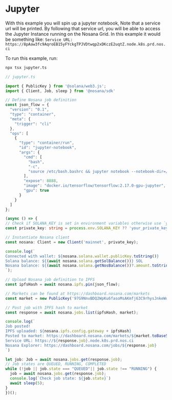 # Jupyter

With this example you will spin up a jupyter notebook, Note that a service url will be printed.
By following that service url, you will be able to access the Jupyter Instance running on the Nosana Grid.
In this example it would be something like:
`Service URL: https://8pAaw3fc9AqroEB15yFYckgTPJVDtwqp2xDKczE2uqtZ.node.k8s.prd.nos.ci`

To run this example, run:

```sh
npx tsx jupyter.ts
```

```ts
// jupyter.ts

import { PublicKey } from '@solana/web3.js';
import { Client, Job, sleep } from '@nosana/sdk'

// Define Nosana job definition
const json_flow = {
  "version": "0.1",
  "type": "container",
  "meta": {
    "trigger": "cli"
  },
  "ops": [
    {
      "type": "container/run",
      "id": "jupyter-notebook",
      "args": {
        "cmd": [
          "bash",
          "-c",
          "source /etc/bash.bashrc && jupyter notebook --notebook-dir=/tf --ip 0.0.0.0 --no-browser --allow-root --NotebookApp.token='' --NotebookApp.password=''"
        ],
        "expose": 8888,
        "image": "docker.io/tensorflow/tensorflow:2.17.0-gpu-jupyter",
        "gpu": true
      }
    }
  ]
};

(async () => {
// Check if SOLANA_KEY is set in environment variables otherwise use `your_private_key_here`
const private_key: string = process.env.SOLANA_KEY ?? 'your_private_key_here';

// Instantiate Nosana client
const nosana: Client = new Client('mainnet', private_key);

console.log(`
Connected with wallet: ${nosana.solana.wallet.publicKey.toString()}
Solana balance: ${(await nosana.solana.getSolBalance())} SOL
Nosana balance: ${(await nosana.solana.getNosBalance())?.amount.toString()} NOS
`);

// Upload Nosana job definition to IPFS
const ipfsHash = await nosana.ipfs.pin(json_flow);

// Markets can be found at https://dashboard.nosana.com/markets
const market = new PublicKey('97G9NnvBDQ2WpKu6fasoMsAKmfj63C9rhysJnkeWodAf')

// Post job with IPFS hash to market
const response = await nosana.jobs.list(ipfsHash, market);

console.log(`
Job posted!
IPFS uploaded: ${nosana.ipfs.config.gateway + ipfsHash}
Posted to market: https://dashboard.nosana.com/markets/${market.toBase58()}
Service URL: https://${response.job}.node.k8s.prd.nos.ci
Nosana Explorer: https://dashboard.nosana.com/jobs/${response.job}
`)

let job: Job = await nosana.jobs.get(response.job);
// Job states are QUEUED, RUNNING, COMPLETED
while (!job || job.state === "QUEUED"|| job.state !== "RUNNING") {
  job = await nosana.jobs.get(response.job);
  console.log(`Check job state: ${job.state}`)
  await sleep(5);
}
})();

```
